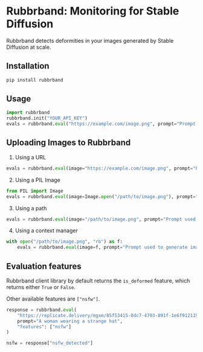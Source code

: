 # Rubbrband: Monitoring for Stable Diffusion

Rubbrband detects deformities in your images generated by Stable Diffusion at scale.

## Installation

```bash
pip install rubbrband
```

## Usage

```python
import rubbrband
rubbrband.init("YOUR_API_KEY")
evals = rubbrband.eval("https://example.com/image.png", prompt="Prompt used to generate image")
```

## Uploading Images to Rubbrband

1. Using a URL

```python
evals = rubbrband.eval(image="https://example.com/image.png", prompt="Prompt used to generate image")
```

2. Using a PIL Image

```python
from PIL import Image
evals = rubbrband.eval(image=Image.open("/path/to/image.png"), prompt="Prompt used to generate image")
```

3. Using a path

```python
evals = rubbrband.eval(image="/path/to/image.png", prompt="Prompt used to generate image")
```

4. Using a context manager

```python
with open("/path/to/image.png", "rb") as f:
    evals = rubbrband.eval(image=f, prompt="Prompt used to generate image")
```

## Evaluation features

Rubbrband client library by default returns the `is_deformed` feature, which returns either `True` or `False`.

Other available features are `["nsfw"]`.

```python
response = rubbrband.eval(
    "https://replicate.delivery/mgxm/85f53415-0dc7-4703-891f-1e6f912119ad/output.png",
    prompt="A woman wearing a strange hat",
    "features": ["nsfw"]
)

nsfw = response["nsfw_detected"]
```
